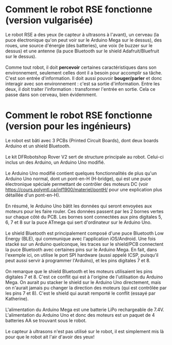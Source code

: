 # Comment le robot RSE fonctionne (version vulgarisée)

Le robot RSE a des yeux (le capteur à ultrasons à l'avant), un cerveau (la puce électronique qu'on peut voir sur le Arduino Mega sur le dessus), des roues, une source d'énergie (des batteries), une voix (le buzzer sur le dessus) et une antenne (la puce Bluetooth sur le shield Adafruit/Bluefruit sur le dessus).\
\
Comme tout robot, il doit **percevoir** certaines caractéristiques dans son environnement, seulement celles dont il a besoin pour accomplir sa tâche. C'est son entrée d'information. Il doit aussi pouvoir **bouger/parler** et donc interagir avec son environnement : c'est sa sortie d'information. Entre les deux, il doit traiter l'information : transformer l'entrée en sortie. Cela ce passe dans son cerveau, bien évidemment.

# Comment le robot RSE fonctionne (version pour les ingénieurs)

Le robot est bâti avec 3 PCBs (Printed Circuit Boards), dont deux boards Arduino et un shield Bluetooth.\
\
Le kit DFRobotshop Rover V2 sert de structure principale au robot. Celui-ci inclus un des Arduino, un Arduino Uno modifié.\
\
Le Arduino Uno modifié contient quelques fonctionnalités de plus qu'un Arduino Uno normal, dont un pont-en-H (H-bridge), qui est une puce électronique spéciale permettant de contrôler des moteurs DC (voir https://cours.polymtl.ca/inf1900/materiel/pontH/ pour une explication plus détaillée d'un pont-en-H).\
\
En résumé, le Arduino Uno bâtit les données qui seront envoyées aux moteurs pour les faire rouler. Ces données passent par les 2 bornes vertes sur chaque côté du PCB. Les bornes sont connectées aux pins digitales 5, 6, 7 et 8 sur la puce ATmega qui sert d'ordinateur sur le Arduino Uno.\
\
Le shield Bluetooth est principalement composé d'une puce Bluetooth Low Energy (BLE), qui communique avec l'application iOS/Android. Une fois stacké sur un Arduino quelconque, les traces sur le shield/PCB connectent la puce Bluetooth avec certaines pins sur le Arduino Mega. En fait, dans l'exemple ici, on utilise le port SPI hardware (aussi appelé ICSP, puisqu'il peut aussi servir à programmer l'Arduino), et les pins digitales 7 et 8.\
\
On remarque que le shield Bluetooth et les moteurs utilisaient les pins digitales 7 et 8. C'est ce conflit qui est à l'origine de l'utilisation du Arduino Mega. On aurait pu stacker le shield sur le Arduino Uno directement, mais on n'aurait jamais pu changer la direction des moteurs (qui est contrôlée par les pins 7 et 8). C'est le shield qui aurait remporté le conflit (essayé par Katherine).\
\
L'alimentation du Arduino Mega est une batterie LiPo rechargeable de 7.4V. L'alimentation du Arduino Uno et donc des moteurs est un paquet de 4 batteries AA se trouvant sous le robot.\
\
Le capteur à ultrasons n'est pas utilisé sur le robot, il est simplement mis là pour que le robot ait l'air d'avoir des yeux!